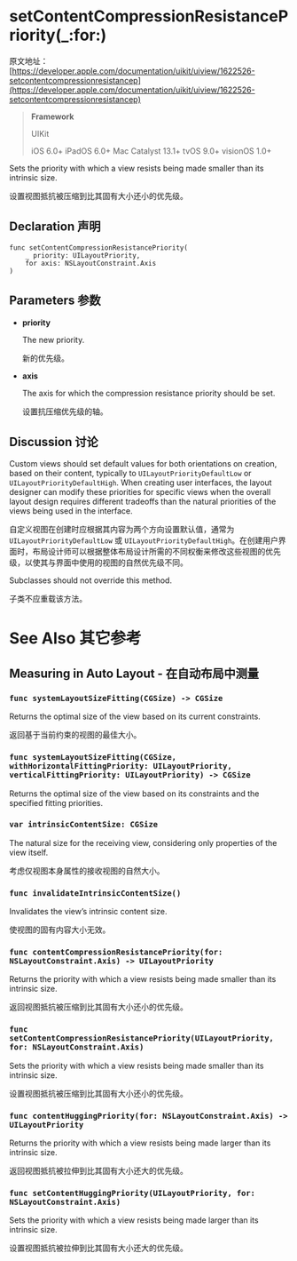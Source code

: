 # setContentCompressionResistancePriority(_:for:)

原文地址：
[https://developer.apple.com/documentation/uikit/uiview/1622526-setcontentcompressionresistancep](https://developer.apple.com/documentation/uikit/uiview/1622526-setcontentcompressionresistancep)

>__Framework__
>
> UIKit
> 
> iOS 6.0+
iPadOS 6.0+
Mac Catalyst 13.1+
tvOS 9.0+
visionOS 1.0+

Sets the priority with which a view resists being made smaller than its intrinsic size.

设置视图抵抗被压缩到比其固有大小还小的优先级。

## Declaration 声明

```
func setContentCompressionResistancePriority(
    _ priority: UILayoutPriority,
    for axis: NSLayoutConstraint.Axis
)
```

## Parameters 参数

- **priority**

	The new priority.
	
	新的优先级。

- **axis**

	The axis for which the compression resistance priority should be set.
	
	设置抗压缩优先级的轴。


## Discussion 讨论

Custom views should set default values for both orientations on creation, based on their content, typically to `UILayoutPriorityDefaultLow` or `UILayoutPriorityDefaultHigh`. When creating user interfaces, the layout designer can modify these priorities for specific views when the overall layout design requires different tradeoffs than the natural priorities of the views being used in the interface.

自定义视图在创建时应根据其内容为两个方向设置默认值，通常为 `UILayoutPriorityDefaultLow` 或 `UILayoutPriorityDefaultHigh`。在创建用户界面时，布局设计师可以根据整体布局设计所需的不同权衡来修改这些视图的优先级，以使其与界面中使用的视图的自然优先级不同。

Subclasses should not override this method.

子类不应重载该方法。

# See Also 其它参考

## Measuring in Auto Layout - 在自动布局中测量

### `func systemLayoutSizeFitting(CGSize) -> CGSize`

Returns the optimal size of the view based on its current constraints.

返回基于当前约束的视图的最佳大小。

### `func systemLayoutSizeFitting(CGSize, withHorizontalFittingPriority: UILayoutPriority, verticalFittingPriority: UILayoutPriority) -> CGSize`

Returns the optimal size of the view based on its constraints and the specified fitting priorities.

### `var intrinsicContentSize: CGSize`

The natural size for the receiving view, considering only properties of the view itself.

考虑仅视图本身属性的接收视图的自然大小。

### `func invalidateIntrinsicContentSize()`

Invalidates the view’s intrinsic content size.

使视图的固有内容大小无效。

### `func contentCompressionResistancePriority(for: NSLayoutConstraint.Axis) -> UILayoutPriority`

Returns the priority with which a view resists being made smaller than its intrinsic size.

返回视图抵抗被压缩到比其固有大小还小的优先级。

### `func setContentCompressionResistancePriority(UILayoutPriority, for: NSLayoutConstraint.Axis)`

Sets the priority with which a view resists being made smaller than its intrinsic size.

设置视图抵抗被压缩到比其固有大小还小的优先级。

### `func contentHuggingPriority(for: NSLayoutConstraint.Axis) -> UILayoutPriority`

Returns the priority with which a view resists being made larger than its intrinsic size.

返回视图抵抗被拉伸到比其固有大小还大的优先级。

### `func setContentHuggingPriority(UILayoutPriority, for: NSLayoutConstraint.Axis)`

Sets the priority with which a view resists being made larger than its intrinsic size.

设置视图抵抗被拉伸到比其固有大小还大的优先级。
